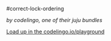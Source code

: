 #correct-lock-ordering

_by codelingo, one of their juju bundles_


[Load up in the codelingo.io/playground](https://codelingo.io/playground/?repo=github.com/codelingo/hub&dir=tenets/codelingo/juju/correct-lock-ordering&tenet=codelingo/juju/correct-lock-ordering)
